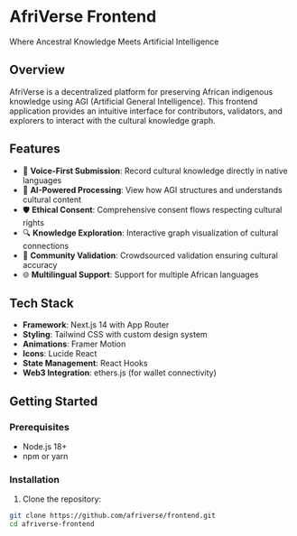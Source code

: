 # AfriVerse Frontend

Where Ancestral Knowledge Meets Artificial Intelligence

## Overview

AfriVerse is a decentralized platform for preserving African indigenous knowledge using AGI (Artificial General Intelligence). This frontend application provides an intuitive interface for contributors, validators, and explorers to interact with the cultural knowledge graph.

## Features

- 🎤 **Voice-First Submission**: Record cultural knowledge directly in native languages
- 🧠 **AI-Powered Processing**: View how AGI structures and understands cultural content
- 🛡️ **Ethical Consent**: Comprehensive consent flows respecting cultural rights
- 🔍 **Knowledge Exploration**: Interactive graph visualization of cultural connections
- 👥 **Community Validation**: Crowdsourced validation ensuring cultural accuracy
- 🌐 **Multilingual Support**: Support for multiple African languages

## Tech Stack

- **Framework**: Next.js 14 with App Router
- **Styling**: Tailwind CSS with custom design system
- **Animations**: Framer Motion
- **Icons**: Lucide React
- **State Management**: React Hooks
- **Web3 Integration**: ethers.js (for wallet connectivity)

## Getting Started

### Prerequisites

- Node.js 18+ 
- npm or yarn

### Installation

1. Clone the repository:
```bash
git clone https://github.com/afriverse/frontend.git
cd afriverse-frontend